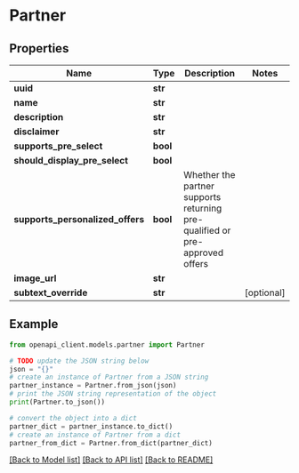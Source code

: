 # Partner


## Properties

Name | Type | Description | Notes
------------ | ------------- | ------------- | -------------
**uuid** | **str** |  | 
**name** | **str** |  | 
**description** | **str** |  | 
**disclaimer** | **str** |  | 
**supports_pre_select** | **bool** |  | 
**should_display_pre_select** | **bool** |  | 
**supports_personalized_offers** | **bool** | Whether the partner supports returning pre-qualified or pre-approved offers | 
**image_url** | **str** |  | 
**subtext_override** | **str** |  | [optional] 

## Example

```python
from openapi_client.models.partner import Partner

# TODO update the JSON string below
json = "{}"
# create an instance of Partner from a JSON string
partner_instance = Partner.from_json(json)
# print the JSON string representation of the object
print(Partner.to_json())

# convert the object into a dict
partner_dict = partner_instance.to_dict()
# create an instance of Partner from a dict
partner_from_dict = Partner.from_dict(partner_dict)
```
[[Back to Model list]](../README.md#documentation-for-models) [[Back to API list]](../README.md#documentation-for-api-endpoints) [[Back to README]](../README.md)


